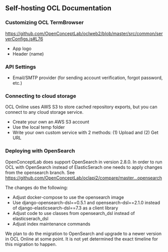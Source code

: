 ## Self-hosting OCL Documentation

### Customizing OCL TermBrowser
https://github.com/OpenConceptLab/oclweb2/blob/master/src/common/serverConfigs.js#L76
* App logo
* Header (name)

### API Settings
* Email/SMTP provider (for sending account verification, forgot password, etc.)

### Connecting to cloud storage
OCL Online uses AWS S3 to store cached repository exports, but you can connect to any cloud storage service.
* Create your own an AWS S3 account
* Use the local temp folder
* Write your own custom service with 2 methods: (1) Upload and (2) Get URL

### Deploying with OpenSearch
OpenConceptLab does support OpenSearch in version 2.8.0. In order to run OCL with OpenSearch instead of ElasticSerach one needs to
apply changes from the opensearch branch. See https://github.com/OpenConceptLab/oclapi2/compare/master...opensearch

The changes do the following:
* Adjust docker-compose to use the opensearch image
* Use django-opensearch-dsl==0.5.1 and opensearch-dsl==2.1.0 instead of django-elasticsearch-dsl==7.3 as a client library
* Adjust code to use classes from opensearch_dsl instead of elasticserach_dsl
* Adjust index maintenance commands

We plan to do the migration to OpenSearch and upgrade to a newer version in OCL Online at some point. It is not yet determined the exact timeline for this migration to happen.
